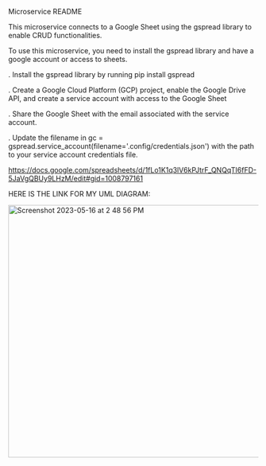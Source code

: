 Microservice README

This microservice connects to a Google Sheet using the gspread library to enable CRUD functionalities. 

To use this microservice, you need to install the gspread library and have a google account or access to sheets.

. Install the gspread library by running pip install gspread

. Create a Google Cloud Platform (GCP) project, enable the Google Drive API, and create a service
account with access to the Google Sheet

. Share the Google Sheet with the email associated with the service account.

. Update the filename in gc = gspread.service_account(filename='.config/credentials.json')
with the path to your service account credentials file.

https://docs.google.com/spreadsheets/d/1fLo1K1q3lV6kPJtrF_QNQqTI6fFD-5JaVgQBUy9LHzM/edit#gid=1008797161

HERE IS THE LINK FOR MY UML DIAGRAM:

<img width="508" alt="Screenshot 2023-05-16 at 2 48 56 PM" src="https://github.com/SDL101/CS-361/assets/81109215/e7908d6e-c45f-405a-b1a6-8d3289e122ea">
